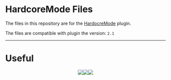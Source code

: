 # HardcoreMode Files
The files in this repository are for the [HardocreMode](https://www.spigotmc.org/resources/hardcoremode-temporary-bans-after-death-%E2%9D%A4%EF%B8%8F-1-14-x-1-19-x.104642/) plugin.

The files are compatible with plugin the version: <code>2.1</code>

___

# Useful

<p style="display: flex; justify-content: center;">
<a href="https://www.spigotmc.org/resources/hardcoremode-temporary-bans-after-death.104642/"><img src="https://cdn.discordapp.com/attachments/1009784232601718825/1154026324755746836/DoscNew.png" /></a>
  <a href="https://discord.gg/kE6eptDu3W"><img src="https://cdn.discordapp.com/attachments/1009784232601718825/1154026324516687982/DiscordNew.png" /></a>
  <a href="https://paypal.me/oliosdonate?country.x=PL&locale.x=pl_PL"><img src="https://cdn.discordapp.com/attachments/1009784232601718825/1154026324298580028/PaypalNew.png" /></a>
</p>
